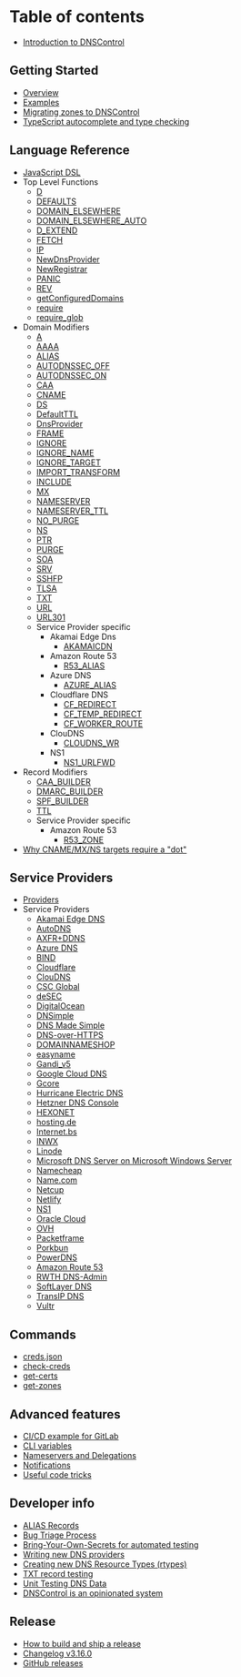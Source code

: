 # Table of contents

* [Introduction to DNSControl](index.md)

## Getting Started

* [Overview](getting-started.md)
* [Examples](examples.md)
* [Migrating zones to DNSControl](migrating.md)
* [TypeScript autocomplete and type checking](typescript.md)

## Language Reference

* [JavaScript DSL](js.md)
* Top Level Functions
  * [D](_functions/global/D.md)
  * [DEFAULTS](_functions/global/DEFAULTS.md)
  * [DOMAIN_ELSEWHERE](_functions/global/DOMAIN_ELSEWHERE.md)
  * [DOMAIN_ELSEWHERE_AUTO](_functions/global/DOMAIN_ELSEWHERE_AUTO.md)
  * [D_EXTEND](_functions/global/D_EXTEND.md)
  * [FETCH](_functions/global/FETCH.md)
  * [IP](_functions/global/IP.md)
  * [NewDnsProvider](_functions/global/NewDnsProvider.md)
  * [NewRegistrar](_functions/global/NewRegistrar.md)
  * [PANIC](_functions/global/PANIC.md)
  * [REV](_functions/global/REV.md)
  * [getConfiguredDomains](_functions/global/getConfiguredDomains.md)
  * [require](_functions/global/require.md)
  * [require_glob](_functions/global/require_glob.md)
* Domain Modifiers
    * [A](_functions/domain/A.md)
    * [AAAA](_functions/domain/AAAA.md)
    * [ALIAS](_functions/domain/ALIAS.md)
    * [AUTODNSSEC_OFF](_functions/domain/AUTODNSSEC_OFF.md)
    * [AUTODNSSEC_ON](_functions/domain/AUTODNSSEC_ON.md)
    * [CAA](_functions/domain/CAA.md)
    * [CNAME](_functions/domain/CNAME.md)
    * [DS](_functions/domain/DS.md)
    * [DefaultTTL](_functions/domain/DefaultTTL.md)
    * [DnsProvider](_functions/domain/DnsProvider.md)
    * [FRAME](_functions/domain/FRAME.md)
    * [IGNORE](_functions/domain/IGNORE.md)
    * [IGNORE_NAME](_functions/domain/IGNORE_NAME.md)
    * [IGNORE_TARGET](_functions/domain/IGNORE_TARGET.md)
    * [IMPORT_TRANSFORM](_functions/domain/IMPORT_TRANSFORM.md)
    * [INCLUDE](_functions/domain/INCLUDE.md)
    * [MX](_functions/domain/MX.md)
    * [NAMESERVER](_functions/domain/NAMESERVER.md)
    * [NAMESERVER_TTL](_functions/domain/NAMESERVER_TTL.md)
    * [NO_PURGE](_functions/domain/NO_PURGE.md)
    * [NS](_functions/domain/NS.md)
    * [PTR](_functions/domain/PTR.md)
    * [PURGE](_functions/domain/PURGE.md)
    * [SOA](_functions/domain/SOA.md)
    * [SRV](_functions/domain/SRV.md)
    * [SSHFP](_functions/domain/SSHFP.md)
    * [TLSA](_functions/domain/TLSA.md)
    * [TXT](_functions/domain/TXT.md)
    * [URL](_functions/domain/URL.md)
    * [URL301](_functions/domain/URL301.md)
    * Service Provider specific
        * Akamai Edge Dns
            * [AKAMAICDN](_functions/domain/AKAMAICDN.md)
        * Amazon Route 53
            * [R53_ALIAS](_functions/domain/R53_ALIAS.md)
        * Azure DNS
            * [AZURE_ALIAS](_functions/domain/AZURE_ALIAS.md)
        * Cloudflare DNS
            * [CF_REDIRECT](_functions/domain/CF_REDIRECT.md)
            * [CF_TEMP_REDIRECT](_functions/domain/CF_TEMP_REDIRECT.md)
            * [CF_WORKER_ROUTE](_functions/domain/CF_WORKER_ROUTE.md)
        * ClouDNS
            * [CLOUDNS_WR](_functions/domain/CLOUDNS_WR.md)
        * NS1
            * [NS1_URLFWD](_functions/domain/NS1_URLFWD.md)
* Record Modifiers
    * [CAA_BUILDER](_functions/record/CAA_BUILDER.md)
    * [DMARC_BUILDER](_functions/record/DMARC_BUILDER.md)
    * [SPF_BUILDER](_functions/record/SPF_BUILDER.md)
    * [TTL](_functions/record/TTL.md)
    * Service Provider specific
        * Amazon Route 53
            * [R53_ZONE](_functions/record/R53_ZONE.md)
* [Why CNAME/MX/NS targets require a "dot"](why-the-dot.md)

## Service Providers

* [Providers](provider-list.md)
* Service Providers
    * [Akamai Edge DNS](_providers/akamaiedgedns.md)
    * [AutoDNS](_providers/autodns.md)
    * [AXFR+DDNS](_providers/axfrddns.md)
    * [Azure DNS](_providers/azure_dns.md)
    * [BIND](_providers/bind.md)
    * [Cloudflare](_providers/cloudflareapi.md)
    * [ClouDNS](_providers/cloudns.md)
    * [CSC Global](_providers/cscglobal.md)
    * [deSEC](_providers/desec.md)
    * [DigitalOcean](_providers/digitalocean.md)
    * [DNSimple](_providers/dnsimple.md)
    * [DNS Made Simple](_providers/dnsmadeeasy.md)
    * [DNS-over-HTTPS](_providers/dnsoverhttps.md)
    * [DOMAINNAMESHOP](_providers/domainnameshop.md)
    * [easyname](_providers/easyname.md)
    * [Gandi_v5](_providers/gandi_v5.md)
    * [Google Cloud DNS](_providers/gcloud.md)
    * [Gcore](_providers/gcore.md)
    * [Hurricane Electric DNS](_providers/hedns.md)
    * [Hetzner DNS Console](_providers/hetzner.md)
    * [HEXONET](_providers/hexonet.md)
    * [hosting.de](_providers/hostingde.md)
    * [Internet.bs](_providers/internetbs.md)
    * [INWX](_providers/inwx.md)
    * [Linode](_providers/linode.md)
    * [Microsoft DNS Server on Microsoft Windows Server](_providers/msdns.md)
    * [Namecheap](_providers/namecheap.md)
    * [Name.com](_providers/namedotcom.md)
    * [Netcup](_providers/netcup.md)
    * [Netlify](_providers/netlify.md)
    * [NS1](_providers/ns1.md)
    * [Oracle Cloud](_providers/oracle.md)
    * [OVH](_providers/ovh.md)
    * [Packetframe](_providers/packetframe.md)
    * [Porkbun](_providers/porkbun.md)
    * [PowerDNS](_providers/powerdns.md)
    * [Amazon Route 53](_providers/route53.md)
    * [RWTH DNS-Admin](_providers/rwth.md)
    * [SoftLayer DNS](_providers/softlayer.md)
    * [TransIP DNS](_providers/transip.md)
    * [Vultr](_providers/vultr.md)

## Commands

* [creds.json](creds-json.md)
* [check-creds](check-creds.md)
* [get-certs](get-certs.md)
* [get-zones](get-zones.md)

## Advanced features

* [CI/CD example for GitLab](ci-cd-gitlab.md)
* [CLI variables](cli-variables.md)
* [Nameservers and Delegations](nameservers.md)
* [Notifications](notifications.md)
* [Useful code tricks](code-tricks.md)

## Developer info

* [ALIAS Records](alias.md)
* [Bug Triage Process](bug-triage.md)
* [Bring-Your-Own-Secrets for automated testing](byo-secrets.md)
* [Writing new DNS providers](writing-providers.md)
* [Creating new DNS Resource Types (rtypes)](adding-new-rtypes.md)
* [TXT record testing](testing-txt-records.md)
* [Unit Testing DNS Data](unittests.md)
* [DNSControl is an opinionated system](opinions.md)

## Release

* [How to build and ship a release](release-engineering.md)
* [Changelog v3.16.0](v316.md)
* [GitHub releases](https://github.com/StackExchange/dnscontrol/releases/latest)
